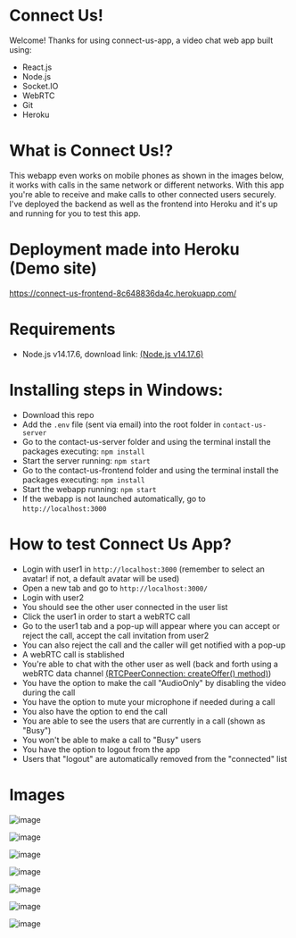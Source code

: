 # Connect Us!

Welcome! Thanks for using connect-us-app, a video chat web app built using:
- React.js
- Node.js
- Socket.IO
- WebRTC
- Git
- Heroku


# What is Connect Us!?

This webapp even works on mobile phones as shown in the images below, it works with calls in the same network or different networks. With this app you're able to receive and make calls to other connected users securely. I've deployed the backend as well as the frontend into Heroku and it's up and running for you to test this app.


# Deployment made into Heroku (Demo site)

https://connect-us-frontend-8c648836da4c.herokuapp.com/


# Requirements
- Node.js v14.17.6, download link: [(Node.js v14.17.6)](https://nodejs.org/dist/v14.17.6/)


# Installing steps in Windows:

- Download this repo
- Add the ```.env``` file (sent via email) into the root folder in ```contact-us-server```
- Go to the contact-us-server folder and using the terminal install the packages executing: ```npm install```
- Start the server running: ```npm start```
- Go to the contact-us-frontend folder and using the terminal install the packages executing: ```npm install```
- Start the webapp running: ```npm start```
- If the webapp is not launched automatically, go to ```http://localhost:3000```


# How to test Connect Us App?

- Login with user1 in  ```http://localhost:3000``` (remember to select an avatar! if not, a default avatar will be used)
- Open a new tab and go to ```http://localhost:3000/```
- Login with user2
- You should see the other user connected in the user list
- Click the user1 in order to start a webRTC call
- Go to the user1 tab and a pop-up will appear where you can accept or reject the call, accept the call invitation from user2
- You can also reject the call and the caller will get notified with a pop-up
- A webRTC call is stablished
- You're able to chat with the other user as well (back and forth using a webRTC data channel [(RTCPeerConnection: createOffer() method)](https://developer.mozilla.org/en-US/docs/Web/API/RTCPeerConnection/createDataChannel))
- You have the option to make the call "AudioOnly" by disabling the video during the call
- You have the option to mute your microphone if needed during a call
- You also have the option to end the call
- You are able to see the users that are currently in a call (shown as "Busy")
- You won't be able to make a call to "Busy" users
- You have the option to logout from the app
- Users that "logout" are automatically removed from the "connected" list



# Images

![image](https://github.com/ecortez91/connect-us-app/assets/7227006/355dee3d-3a5f-43d0-8987-7c3766f9d141)

![image](https://github.com/ecortez91/connect-us-app/assets/7227006/e126bd5a-5b42-4219-abf8-edcb75b2d034)

![image](https://github.com/ecortez91/connect-us-app/assets/7227006/51e9ec02-44e4-4f5e-8c78-b3b8ce1a1be3)

![image](https://github.com/ecortez91/connect-us-app/assets/7227006/ccd0aa1c-c428-44da-97e6-603ede27aa5c)

![image](https://github.com/ecortez91/connect-us-app/assets/7227006/80c40343-f109-47d3-b5d7-65eb0e7b1c96)

![image](https://github.com/ecortez91/connect-us-app/assets/7227006/822879a2-1c0c-4bd0-aab6-fa5d580a2ed2)

![image](https://github.com/ecortez91/connect-us-app/assets/7227006/115def1f-1972-4c98-a50d-5244889345f3)
